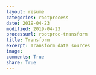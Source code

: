 ```yaml
---
layout: resume
categories: rootprocess
date: 2019-04-23
modified: 2019-04-23
processurl: rootproc-transform
title: Transform
excerpt: Transform data sources
image: 
comments: True
share: True
---
```

